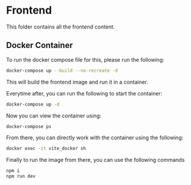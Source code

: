 # Frontend

This folder contains all the frontend content.

## Docker Container
To run the docker compose file for this, please run the following:

``` bash
docker-compose up --build --no-recreate -d
```

This will build the frontend image and run it in a container.

Everytime after, you can run the following to start the container:

``` bash
docker-compose up -d
```

Now you can view the container using:

``` bash
docker-compose ps
```
From there, you can directly work with the container using the following:

``` bash
docker exec -it vite_docker sh
```

Finally to run the image from there, you can use the following commands

``` bash
npm i
npm run dev
```